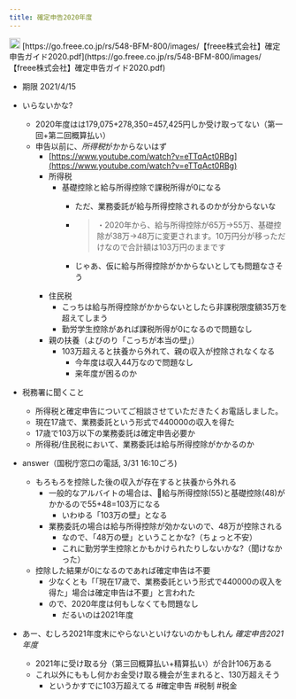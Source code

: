 ```yaml
---
title: 確定申告2020年度
---
```


<img src='https://scrapbox.io/api/pages/blu3mo-public/private/icon' alt='private.icon' height="19.5"/>
[https://go.freee.co.jp/rs/548-BFM-800/images/【freee株式会社】確定申告ガイド2020.pdf](https://go.freee.co.jp/rs/548-BFM-800/images/【freee株式会社】確定申告ガイド2020.pdf)

* 期限 2021/4/15

* いらないかな?
  
  * 2020年度はは179,075+278,350=457,425円しか受け取ってない（第一回+第二回概算払い）
  * 申告以前に、*所得税*がかからないはず
    * [https://www.youtube.com/watch?v=eTTqAct0RBg](https://www.youtube.com/watch?v=eTTqAct0RBg)
    * 所得税
      * 基礎控除と給与所得控除で課税所得が0になる
        * ただ、業務委託が給与所得控除されるのかが分からないな
        * 
           > 
           > ・2020年から、給与所得控除が65万→55万、基礎控除が38万→48万に変更されます。10万円分が移っただけなので合計額は103万円のままです
        
        * じゃあ、仮に給与所得控除がかからないとしても問題なさそう
    * 住民税
      * こっちは給与所得控除がかからないとしたら非課税限度額35万を超えてしまう
      * 勤労学生控除があれば課税所得が0になるので問題なし
    * 親の扶養（よびのり「こっちが本当の壁」）
      * 103万超えると扶養から外れて、親の収入が控除されなくなる
        * 今年度は収入44万なので問題なし
        * 来年度が困るのか
* 税務署に聞くこと
  
  * 所得税と確定申告についてご相談させていただきたくお電話しました。
  * 現在17歳で、業務委託という形式で440000の収入を得た
  * 17歳で103万以下の業務委託は確定申告必要か
  * 所得税/住民税において、業務委託は給与所得控除がかかるのか
* answer（国税庁窓口の電話, 3/31 16:10ごろ)
  
  * もろもろを控除した後の収入が存在すると扶養から外れる
    * 一般的なアルバイトの場合は、給与所得控除(55)と基礎控除(48)がかかるので55+48=103万になる
      * いわゆる「103万の壁」となる
    * 業務委託の場合は給与所得控除が効かないので、48万が控除される
      * なので、「48万の壁」ということかな?（ちょっと不安）
      * これに勤労学生控除とかもかけられたりしないかな?（聞けなかった）
  * 控除した結果が0になるのであれば確定申告は不要
    * 少なくとも「「現在17歳で、業務委託という形式で440000の収入を得た」場合は確定申告は不要」と言われた
    * ので、2020年度は何もしなくても問題なし
      * だるいのは2021年度
* あー、むしろ2021年度末にやらないといけないのかもしれん *確定申告2021年度*
  
  * 2021年に受け取る分（第三回概算払い+精算払い）が合計106万ある
  * これ以外にももし何かお金受け取る機会が生まれると、130万超えそう
    * というかすでに103万超えてる
      \#確定申告 #税制 #税金
